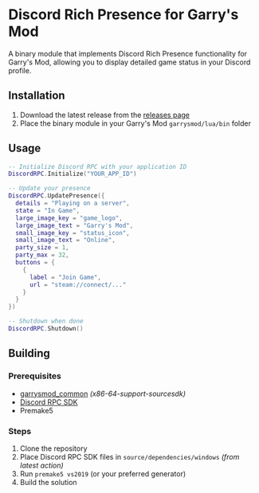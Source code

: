# Discord Rich Presence for Garry's Mod

A binary module that implements Discord Rich Presence functionality for Garry's Mod, allowing you to display detailed game status in your Discord profile.

## Installation

1. Download the latest release from the [releases page](https://github.com/gmcl_drpc/releases/latest)
2. Place the binary module in your Garry's Mod `garrysmod/lua/bin` folder

## Usage

```lua
-- Initialize Discord RPC with your application ID
DiscordRPC.Initialize("YOUR_APP_ID")

-- Update your presence
DiscordRPC.UpdatePresence({
  details = "Playing on a server",
  state = "In Game",
  large_image_key = "game_logo",
  large_image_text = "Garry's Mod",
  small_image_key = "status_icon",
  small_image_text = "Online",
  party_size = 1,
  party_max = 32,
  buttons = {
    {
      label = "Join Game",
      url = "steam://connect/..."
    }
  }
})

-- Shutdown when done
DiscordRPC.Shutdown()
```

## Building

### Prerequisites
- [garrysmod_common](https://github.com/danielga/garrysmod_common) *(x86-64-support-sourcesdk)*
- [Discord RPC SDK](https://github.com/harmonytf/discord-rpc)
- Premake5

### Steps
1. Clone the repository
2. Place Discord RPC SDK files in `source/dependencies/windows` *(from latest action)*
3. Run `premake5 vs2019` (or your preferred generator)
4. Build the solution